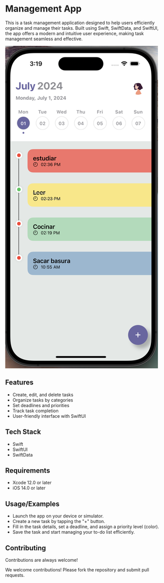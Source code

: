 
# Management App

This is a task management application designed to help users efficiently organize and manage their tasks. Built using Swift, SwiftData, and SwiftUI, the app offers a modern and intuitive user experience, making task management seamless and effective.

![Managment](managmentapp.png)

## Features

- Create, edit, and delete tasks
- Organize tasks by categories
- Set deadlines and priorities
- Track task completion
- User-friendly interface with SwiftUI


## Tech Stack

- Swift
- SwiftUI
- SwiftData



## Requirements
- Xcode 12.0 or later
- iOS 14.0 or later
## Usage/Examples

- Launch the app on your device or simulator.
- Create a new task by tapping the "+" button.
- Fill in the task details, set a deadline, and assign a priority level (color).
- Save the task and start managing your to-do list efficiently.


## Contributing

Contributions are always welcome!

We welcome contributions! Please fork the repository and submit pull requests.

